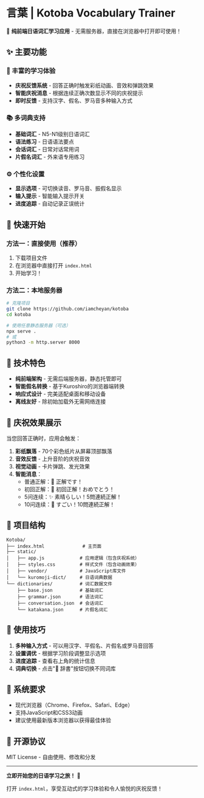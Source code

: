 # 言葉 | Kotoba Vocabulary Trainer

🎯 **纯前端日语词汇学习应用** - 无需服务器，直接在浏览器中打开即可使用！

## ✨ 主要功能

### 🎉 丰富的学习体验
- **庆祝反馈系统** - 回答正确时触发彩纸动画、音效和弹跳效果
- **智能庆祝消息** - 根据连续正确次数显示不同的庆祝提示
- **即时反馈** - 支持汉字、假名、罗马音多种输入方式

### 📚 多词典支持
- **基础词汇** - N5-N1级别日语词汇
- **语法练习** - 日语语法要点
- **会话词汇** - 日常对话常用词
- **片假名词汇** - 外来语专用练习

### ⚙️ 个性化设置
- **显示选项** - 可切换读音、罗马音、振假名显示
- **输入提示** - 智能输入提示开关
- **进度追踪** - 自动记录正误统计

## 🚀 快速开始

### 方法一：直接使用（推荐）
1. 下载项目文件
2. 在浏览器中直接打开 `index.html`
3. 开始学习！

### 方法二：本地服务器
```bash
# 克隆项目
git clone https://github.com/iamcheyan/kotoba
cd kotoba

# 使用任意静态服务器（可选）
npx serve .
# 或
python3 -m http.server 8000
```

## 🎨 技术特色

- **纯前端架构** - 无需后端服务器，静态托管即可
- **智能假名转换** - 基于Kuroshiro的浏览器端转换
- **响应式设计** - 完美适配桌面和移动设备
- **离线友好** - 除初始加载外无需网络连接

## 🎊 庆祝效果展示

当您回答正确时，应用会触发：

1. **彩纸飘落** - 70个彩色纸片从屏幕顶部飘落
2. **音效反馈** - 上升音阶的庆祝音效
3. **视觉动画** - 卡片弹跳、发光效果
4. **智能消息**：
   - 普通正解：👏 正解です！
   - 初回正解：🎯 初回正解！おめでとう！
   - 5问连续：✨ 素晴らしい！5問連続正解！
   - 10问连续：🎉 すごい！10問連続正解！

## 📁 项目结构

```
Kotoba/
├── index.html              # 主页面
├── static/
│   ├── app.js             # 应用逻辑（包含庆祝系统）
│   ├── styles.css         # 样式文件（包含动画效果）
│   ├── vendor/            # JavaScript库文件
│   └── kuromoji-dict/     # 日语词典数据
└── dictionaries/          # 词汇数据文件
    ├── base.json          # 基础词汇
    ├── grammar.json       # 语法词汇
    ├── conversation.json  # 会话词汇
    └── katakana.json      # 片假名词汇
```

## 🌟 使用技巧

1. **多种输入方式** - 可以用汉字、平假名、片假名或罗马音回答
2. **设置调优** - 根据学习阶段调整显示选项
3. **进度追踪** - 查看右上角的统计信息
4. **词典切换** - 点击"📘 辞書"按钮切换不同词库

## 🔧 系统要求

- 现代浏览器（Chrome、Firefox、Safari、Edge）
- 支持JavaScript和CSS3动画
- 建议使用最新版本浏览器以获得最佳体验

## 📄 开源协议

MIT License - 自由使用、修改和分发

---

**立即开始您的日语学习之旅！** 🎌

打开 `index.html`，享受互动式的学习体验和令人愉悦的庆祝反馈！